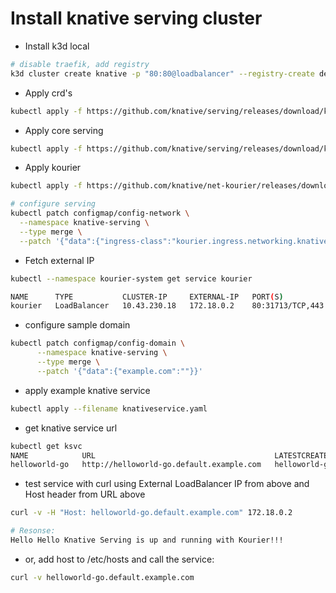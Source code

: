# Install knative serving cluster

* Install k3d local

```bash
# disable traefik, add registry
k3d cluster create knative -p "80:80@loadbalancer" --registry-create dev.local --k3s-arg="--disable=traefik@server:0" --kubeconfig-update-default --api-port 6550
```

* Apply crd's
```bash
kubectl apply -f https://github.com/knative/serving/releases/download/knative-v1.18.0/serving-crds.yaml
```

* Apply core serving
```bash
kubectl apply -f https://github.com/knative/serving/releases/download/knative-v1.18.0/serving-core.yaml
```

* Apply kourier 
```bash
kubectl apply -f https://github.com/knative/net-kourier/releases/download/knative-v1.18.0/kourier.yaml

# configure serving
kubectl patch configmap/config-network \
  --namespace knative-serving \
  --type merge \
  --patch '{"data":{"ingress-class":"kourier.ingress.networking.knative.dev"}}'
```

* Fetch external IP
```bash
kubectl --namespace kourier-system get service kourier

NAME      TYPE           CLUSTER-IP     EXTERNAL-IP   PORT(S)                      AGE
kourier   LoadBalancer   10.43.230.18   172.18.0.2    80:31713/TCP,443:32571/TCP   23m
```

* configure sample domain
```bash
kubectl patch configmap/config-domain \
      --namespace knative-serving \
      --type merge \
      --patch '{"data":{"example.com":""}}'
```

* apply example knative service
```bash
kubectl apply --filename knativeservice.yaml
```

* get knative service url
```bash
kubectl get ksvc                                                         
NAME            URL                                        LATESTCREATED         LATESTREADY           READY   REASON
helloworld-go   http://helloworld-go.default.example.com   helloworld-go-00001   helloworld-go-00001   True    
```

* test service with curl using External LoadBalancer IP from above and Host header from URL above
```bash
curl -v -H "Host: helloworld-go.default.example.com" 172.18.0.2

# Resonse:
Hello Hello Knative Serving is up and running with Kourier!!!
```

* or, add host to /etc/hosts and call the service:

```bash
curl -v helloworld-go.default.example.com
```


